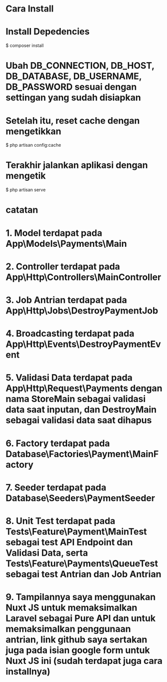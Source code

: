 # Cara Install

# Install Depedencies
$ composer install

# Ubah DB_CONNECTION, DB_HOST, DB_DATABASE, DB_USERNAME, DB_PASSWORD sesuai dengan settingan yang sudah disiapkan

# Setelah itu, reset cache dengan mengetikkan
$ php artisan config:cache

# Terakhir jalankan aplikasi dengan mengetik
$ php artisan serve

# catatan
# 1. Model terdapat pada App\Models\Payments\Main
# 2. Controller terdapat pada App\Http\Controllers\MainController
# 3. Job Antrian terdapat pada App\Http\Jobs\DestroyPaymentJob
# 4. Broadcasting terdapat pada App\Http\Events\DestroyPaymentEvent
# 5. Validasi Data terdapat pada App\Http\Request\Payments dengan nama StoreMain sebagai validasi data saat inputan, dan DestroyMain sebagai validasi data saat dihapus
# 6. Factory terdapat pada Database\Factories\Payment\MainFactory
# 7. Seeder terdapat pada Database\Seeders\PaymentSeeder
# 8. Unit Test terdapat pada Tests\Feature\Payment\MainTest sebagai test API Endpoint dan Validasi Data, serta Tests\Feature\Payments\QueueTest sebagai test Antrian dan Job Antrian
# 9. Tampilannya saya menggunakan Nuxt JS untuk memaksimalkan Laravel sebagai Pure API dan untuk memaksimalkan penggunaan antrian, link github saya sertakan juga pada isian google form untuk Nuxt JS ini (sudah terdapat juga cara installnya)